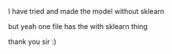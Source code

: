 I have tried and made the model without sklearn

but yeah one file has the with sklearn thing

thank you sir :)

